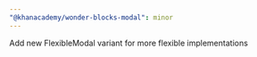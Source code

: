 ```yaml
---
"@khanacademy/wonder-blocks-modal": minor
---
```


Add new FlexibleModal variant for more flexible implementations
